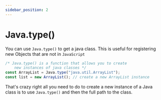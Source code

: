 ```yaml
---
sidebar_position: 2
---
```


# Java.type()

You can use `Java.type()` to get a java class. This is useful for registering new Objects that are not in `JavaScript`

```js
/* Java.type() is a function that allows you to create  
    new instances of java classes */
const ArrayList = Java.type("java.util.ArrayList");
const list = new ArrayList(); // create a new ArrayList instance
```

That's crazy right all you need to do to create a new instance of a Java class is to use `Java.type()` and then the full path to the class.